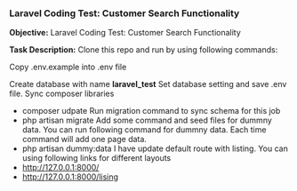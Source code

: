 ### Laravel Coding Test: Customer Search Functionality

**Objective:**
Laravel Coding Test: Customer Search Functionality

**Task Description:**
Clone this repo and run by using following commands:

Copy .env.example into .env file

Create database with name **laravel_test**
Set database setting and save .env file.
Sync composer libraries
  - composer udpate
Run migration command to sync schema for this job
  - php artisan migrate
Add some command and seed files for dummny data. You can run following command for dummny data. Each time command will add one page data. 
  - php artisan dummy:data
I have update default route with listing. You can using following links for different layouts
  - http://127.0.0.1:8000/
  - http://127.0.0.1:8000/lising

